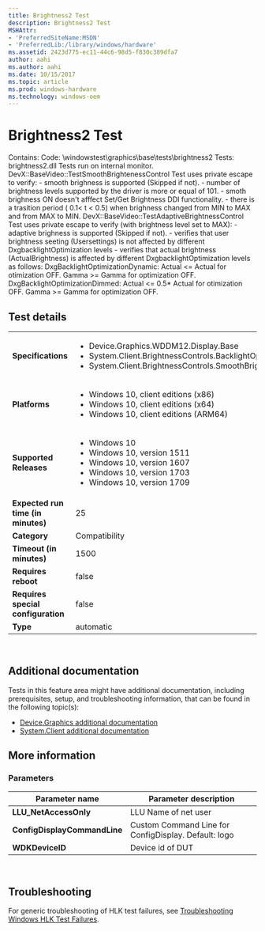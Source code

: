 ```yaml
---
title: Brightness2 Test
description: Brightness2 Test
MSHAttr:
- 'PreferredSiteName:MSDN'
- 'PreferredLib:/library/windows/hardware'
ms.assetid: 2423d775-ec11-44c6-98d5-f830c389dfa7
author: aahi
ms.author: aahi
ms.date: 10/15/2017
ms.topic: article
ms.prod: windows-hardware
ms.technology: windows-oem
---
```


# <span id="p_hlk_test.6949d144-dcb0-42dd-90a0-e56d2d17c4ad"></span>Brightness2 Test


Contains: Code: \\windowstest\\graphics\\base\\tests\\brightness2 Tests: brightness2.dll Tests run on internal monitor. DevX::BaseVideo::TestSmoothBrightenessControl Test uses private escape to verify: - smooth brighness is supported (Skipped if not). - number of brightness levels supported by the driver is more or equal of 101. - smoth brighness ON doesn't afffect Set/Get Brightness DDI functionality. - there is a trasition period ( 0.1&lt; t &lt; 0.5) when brighness changed from MIN to MAX and from MAX to MIN. DevX::BaseVideo::TestAdaptiveBrightnessControl Test uses private escape to verify (with brightness level set to MAX): - adaptive brighness is supported (Skipped if not). - verifies that user brightness seeting (Usersettings) is not affected by different DxgbacklightOptimization levels - verifies that actual brightness (ActualBrightness) is affected by different DxgbacklightOptimization levels as follows: DxgBacklightOptimizationDynamic: Actual &lt;= Actual for otimization OFF. Gamma &gt;= Gamma for optimization OFF. DxgBacklightOptimizationDimmed: Actual &lt;= 0.5\* Actual for otimization OFF. Gamma &gt;= Gamma for optimization OFF.

## Test details
|||
|---|---|
| **Specifications**  | <ul><li>Device.Graphics.WDDM12.Display.Base</li><li>System.Client.BrightnessControls.BacklightOptimization</li><li>System.Client.BrightnessControls.SmoothBrightness</li></ul> |  
| **Platforms**   | <ul><li>Windows 10, client editions (x86)</li><li>Windows 10, client editions (x64)</li><li>Windows 10, client editions (ARM64)</li></ul> |
| **Supported Releases** | <ul><li>Windows 10</li><li>Windows 10, version 1511</li><li>Windows 10, version 1607</li><li>Windows 10, version 1703</li><li>Windows 10, version 1709</li></ul> |
|**Expected run time (in minutes)**| 25 |
|**Category**| Compatibility |
|**Timeout (in minutes)**| 1500 |
|**Requires reboot**| false |
|**Requires special configuration**| false |
|**Type**| automatic |

 

## <span id="Additional_documentation"></span><span id="additional_documentation"></span><span id="ADDITIONAL_DOCUMENTATION"></span>Additional documentation


Tests in this feature area might have additional documentation, including prerequisites, setup, and troubleshooting information, that can be found in the following topic(s):

-   [Device.Graphics additional documentation](device-graphics-additional-documentation.md)
-   [System.Client additional documentation](system-client-additional-documentation.md)

## <span id="More_information"></span><span id="more_information"></span><span id="MORE_INFORMATION"></span>More information


### <span id="Parameters"></span><span id="parameters"></span><span id="PARAMETERS"></span>Parameters

| Parameter name               | Parameter description                                |
|------------------------------|------------------------------------------------------|
| **LLU\_NetAccessOnly**       | LLU Name of net user                                 |
| **ConfigDisplayCommandLine** | Custom Command Line for ConfigDisplay. Default: logo |
| **WDKDeviceID**              | Device id of DUT                                     |

 

## <span id="Troubleshooting"></span><span id="troubleshooting"></span><span id="TROUBLESHOOTING"></span>Troubleshooting


For generic troubleshooting of HLK test failures, see [Troubleshooting Windows HLK Test Failures](..\user\troubleshooting-windows-hlk-test-failures.md).

 

 






